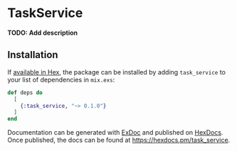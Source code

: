 # TaskService

**TODO: Add description**

## Installation

If [available in Hex](https://hex.pm/docs/publish), the package can be installed
by adding `task_service` to your list of dependencies in `mix.exs`:

```elixir
def deps do
  [
    {:task_service, "~> 0.1.0"}
  ]
end
```

Documentation can be generated with [ExDoc](https://github.com/elixir-lang/ex_doc)
and published on [HexDocs](https://hexdocs.pm). Once published, the docs can
be found at <https://hexdocs.pm/task_service>.

